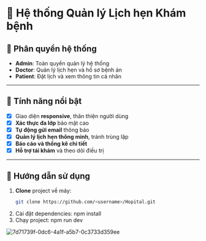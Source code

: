 # 🏥 Hệ thống Quản lý Lịch hẹn Khám bệnh

## 👥 Phân quyền hệ thống
- **Admin**: Toàn quyền quản lý hệ thống  
- **Doctor**: Quản lý lịch hẹn và hồ sơ bệnh án  
- **Patient**: Đặt lịch và xem thông tin cá nhân  

---

## 🎯 Tính năng nổi bật
- [x] Giao diện **responsive**, thân thiện người dùng  
- [x] **Xác thực đa lớp** bảo mật cao  
- [x] **Tự động gửi email** thông báo  
- [x] **Quản lý lịch hẹn thông minh**, tránh trùng lặp  
- [x] **Báo cáo và thống kê chi tiết**  
- [x] **Hỗ trợ tái khám** và theo dõi điều trị  

---

## 📌 Hướng dẫn sử dụng
1. **Clone** project về máy:
   ```bash
   git clone https://github.com/<username>/Hopital.git
2. Cài đặt dependencies:
   npm install
3. Chạy project:
   npm run dev
   
![7d71739f-0dc6-4a1f-a5b7-0c3733d359ee](https://github.com/user-attachments/assets/47737fc4-e320-429c-8b2e-f733c538fa25)
